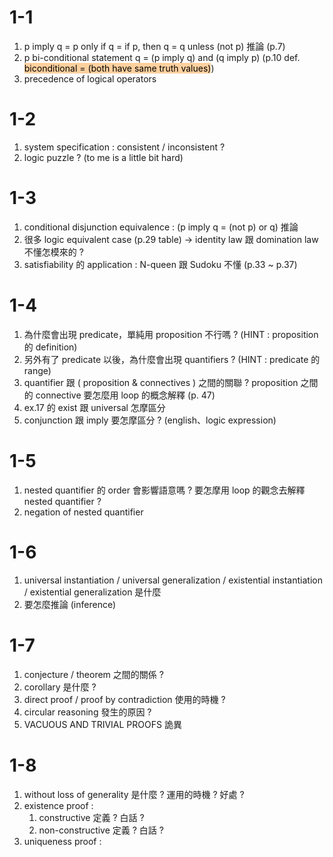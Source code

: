 # 1-1
1. p imply q = p only if q = if p, then q = q unless (not p) 推論 (p.7)
2. p bi-conditional statement q = (p imply q) and (q imply p) (p.10 def. <mark style="background: #FFB86CA6;">biconditional = (both have same truth values)</mark>)
3. precedence of logical operators
# 1-2
1. system specification : consistent / inconsistent ?
2. logic puzzle ? (to me is a little bit hard)
# 1-3
1. conditional disjunction equivalence : (p imply q = (not p) or q) 推論
2. 很多 logic equivalent case (p.29 table) -> identity law 跟 domination law 不懂怎模來的 ?
3. satisfiability 的 application :  N-queen 跟 Sudoku 不懂 (p.33 ~ p.37)
# 1-4
1. 為什麼會出現 predicate，單純用 proposition 不行嗎 ? (HINT : proposition 的 definition)
2. 另外有了 predicate 以後，為什麼會出現 quantifiers ? (HINT : predicate 的 range)
3. quantifier 跟 ( proposition & connectives ) 之間的關聯 ? proposition 之間的 connective 要怎麼用 loop 的概念解釋 (p. 47) 
4. ex.17 的 exist 跟 universal 怎摩區分
5. conjunction 跟 imply 要怎摩區分 ? (english、logic expression)
# 1-5
1. nested quantifier 的 order 會影響語意嗎 ? 要怎摩用 loop 的觀念去解釋 nested quantifier ?
2. negation of nested quantifier
# 1-6
1. universal instantiation / universal generalization / existential instantiation / existential generalization 是什麼
2. 要怎麼推論 (inference)
# 1-7
1. conjecture / theorem 之間的關係 ? 
2. corollary 是什麼 ? 
3. direct proof / proof by contradiction 使用的時機 ?
4. circular reasoning 發生的原因 ?
5. VACUOUS AND TRIVIAL PROOFS 詭異
# 1-8
1. without loss of generality 是什麼 ? 運用的時機 ? 好處 ?
2. existence proof : 
	1. constructive 定義 ? 白話 ?
	2. non-constructive 定義 ? 白話 ?
3. uniqueness proof :